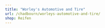 ```yaml
---
title: "Worley's Automotive and Tire"
url: /chadbourn/worleys-automotive-and-tire/
shop: Reifen
---
```

